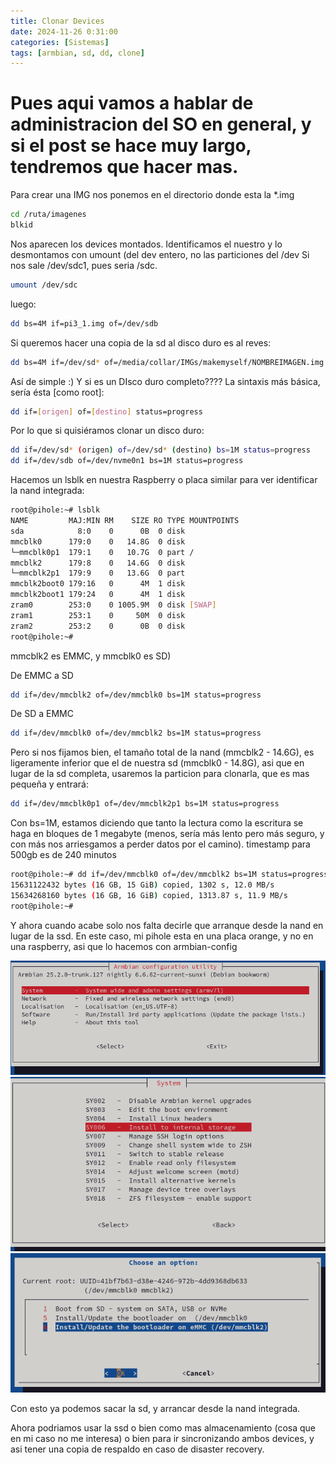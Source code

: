 ```yaml
---
title: Clonar Devices
date: 2024-11-26 0:31:00
categories: [Sistemas]
tags: [armbian, sd, dd, clone]
---
```


# Pues aqui vamos a hablar de administracion del SO en general, y si el post se hace muy largo, tendremos que hacer mas.  
Para crear una IMG nos ponemos en el directorio donde esta la *.img

```bash
cd /ruta/imagenes
blkid
```
Nos aparecen los devices montados. Identificamos el nuestro y lo desmontamos con umount (del dev entero, no las particiones del /dev
Si nos sale /dev/sdc1, pues seria /sdc.

```bash
umount /dev/sdc
```
luego:
```bash
dd bs=4M if=pi3_1.img of=/dev/sdb
```
Si queremos hacer una copia de la sd al disco duro es al reves:
```bash
dd bs=4M if=/dev/sd* of=/media/collar/IMGs/makemyself/NOMBREIMAGEN.img
```
Así de simple  :)
Y si es un DIsco duro completo????
La sintaxis más básica, sería ésta [como root]:
```bash
dd if=[origen] of=[destino] status=progress
```
Por lo que si quisiéramos clonar un disco duro:
```bash
dd if=/dev/sd* (origen) of=/dev/sd* (destino) bs=1M status=progress 
dd if=/dev/sdb of=/dev/nvme0n1 bs=1M status=progress 
```
Hacemos un lsblk en nuestra Raspberry o placa similar para ver identificar la nand integrada:
```bash
root@pihole:~# lsblk
NAME         MAJ:MIN RM    SIZE RO TYPE MOUNTPOINTS
sda            8:0    0      0B  0 disk 
mmcblk0      179:0    0   14.8G  0 disk 
└─mmcblk0p1  179:1    0   10.7G  0 part /
mmcblk2      179:8    0   14.6G  0 disk 
└─mmcblk2p1  179:9    0   13.6G  0 part 
mmcblk2boot0 179:16   0      4M  1 disk 
mmcblk2boot1 179:24   0      4M  1 disk 
zram0        253:0    0 1005.9M  0 disk [SWAP]
zram1        253:1    0     50M  0 disk 
zram2        253:2    0      0B  0 disk 
root@pihole:~# 

```
mmcblk2 es EMMC, y mmcblk0 es SD)

De EMMC a SD
```bash
dd if=/dev/mmcblk2 of=/dev/mmcblk0 bs=1M status=progress
```
De SD a EMMC
```bash
dd if=/dev/mmcblk0 of=/dev/mmcblk2 bs=1M status=progress
```
Pero si nos fijamos bien, el tamaño total de la nand (mmcblk2 - 14.6G), es ligeramente inferior que el de nuestra sd (mmcblk0 - 14.8G), asi que en lugar de la sd completa, usaremos la particion para clonarla, que es mas pequeña y entrará:
```bash
dd if=/dev/mmcblk0p1 of=/dev/mmcblk2p1 bs=1M status=progress
```

Con bs=1M, estamos diciendo que tanto la lectura como la escritura se haga en bloques de 1 megabyte (menos, sería más lento pero más seguro, y con más nos arriesgamos a perder datos por el camino).
timestamp para 500gb es de 240 minutos

```bash
root@pihole:~# dd if=/dev/mmcblk0 of=/dev/mmcblk2 bs=1M status=progress
15631122432 bytes (16 GB, 15 GiB) copied, 1302 s, 12.0 MB/s
15634268160 bytes (16 GB, 16 GiB) copied, 1313.87 s, 11.9 MB/s
root@pihole:~# 
```

Y ahora cuando acabe solo nos falta decirle que arranque desde la nand en lugar de la ssd.
En este caso, mi pihole esta en una placa orange, y no en una raspberry, asi que lo hacemos con armbian-config

![My helpful screenshot](/assets/images/clonar-devices/armbian-config1.png)
![My helpful screenshot](/assets/images/clonar-devices/armbian-config2.png)
![My helpful screenshot](/assets/images/clonar-devices/armbian-config3.png)

Con esto ya podemos sacar la sd, y arrancar desde la nand integrada.

Ahora podriamos usar la ssd o bien como mas almacenamiento (cosa que en mi caso no me interesa) o bien para ir sincronizando ambos devices, y asi tener una copia de respaldo en caso de disaster recovery.

```bash

```



